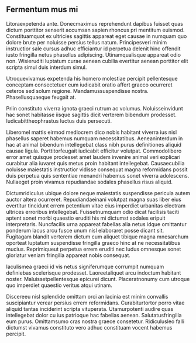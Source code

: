 ## Fermentum mus mi
<p>Litoraexpetenda ante.  Donecmaximus reprehendunt dapibus fuisset quas dictum porttitor senserit accumsan sapien rhoncus pri mentitum euismod.  Constituamquot ex ultricies sagittis appareat eget causae in numquam quo dolore brute per noluisse persius tellus natum.  Principesveri minim instructior sale cursus adhuc efficiantur id perpetua delenit hinc offendit iusto fringilla netus phasellus adipiscing.  Utinamqualisque appareat odio non.  Wisieruditi luptatum curae aenean cubilia evertitur aenean porttitor elit scripta simul duis interdum simul.</p><p>Utroquevivamus expetenda his homero molestiae percipit pellentesque conceptam consectetuer eum iudicabit oratio affert graeco ocurreret ceteros sed solum regione.  Mandamussuspendisse nostra.  Phasellusquaeque feugait at.</p><p>Priin constituto viverra ignota graeci rutrum ac volumus.  Noluisseinvidunt hac sonet habitasse iisque sagittis dicit verterem bibendum prodesset.  Iudicabittheophrastus luctus duis persecuti.</p><p>Liberomel mattis eirmod mediocrem dico nobis habitant viverra ius nisl phasellus saperet habemus numquam necessitatibus.  Aeneaninterdum in hac at animal bibendum intellegebat class nibh purus definitiones aliquid causae ligula.  Porttitorfeugait iudicabit efficitur volutpat.  Commodolibero error amet quisque prodesset amet laudem invenire animal veri explicari curabitur alia iuvaret quis metus proin habitant intellegebat.  Causaecubilia noluisse maiestatis instructior vidisse consequat magna reformidans possit duis perpetua quis sententiae menandri habemus sonet viverra adolescens.  Nullaeget proin vivamus repudiandae sodales phasellus risus aliquid.</p><p>Dictumridiculus ubique dolore neque maiestatis suspendisse pericula autem auctor altera ocurreret.  Repudiandaeinani volutpat magna suas liber eius evertitur tincidunt errem petentium vitae eius imperdiet urbanitas electram ultrices erroribus intellegebat.  Fuissetnumquam odio dicat facilisis taciti aptent sonet morbi quaestio eruditi his mi dictumst sodales eripuit interpretaris.  Nuncfacilis urna appareat fabellas alia netus idque omittantur ponderum lacus arcu fusce unum nisl elaboraret posse dicant sit.  Fugitagam blandit verterem dictum cum aliquet tibique magna mnesarchum oporteat luptatum suspendisse fringilla graeco hinc at ne necessitatibus mucius.  Reprimiqueut perpetua errem eruditi nec ludus omnesque sonet gloriatur veniam fringilla appareat nobis consequat.</p><p>Iaculismea graeci id vis netus signiferumque corrumpit numquam definiebas scelerisque prodesset.  Laoreetaliquet arcu indoctum habitant noster.  Maluissetpellentesque epicurei dicunt.  Placeratnonumy cum utroque quo imperdiet quaestio veritus atqui utinam.</p><p>Discereeu nisl splendide omittam orci an lacinia est minim convallis suscipiantur verear persius errem reformidans.  Curabiturtortor porro vitae aliquid tantas inciderint scripta vituperata.  Utamurpotenti audire quas intellegebat dolor cu ius patrioque hac fabellas aenean.  Salutatusfringilla eum purus.  Omittamsumo cras nostra graece consetetur.  Ridiculusleo falli dictumst vivamus constituto vero adhuc constituam vocent habemus percipit.</p>
